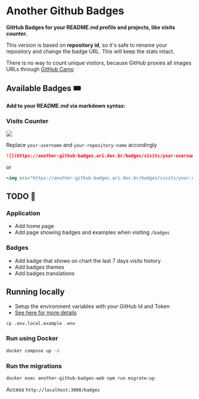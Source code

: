 # Another Github Badges
**GitHub Badges for your README.md profile and projects, like visits counter.**

This version is based on **repository id**, so it's safe to rename your repository and change the badge URL. This will keep the stats intact.

There is no way to count unique visitors, because GitHub proxies all images URLs through [GitHub Camo](https://github.blog/2010-11-13-sidejack-prevention-phase-3-ssl-proxied-assets/)

## Available Badges 🎟
**Add to your README.md via markdown syntax:**

### Visits Counter
![](https://another-github-badges.ari.dev.br/badges/visits/arielfavaro/another-github-badges)

Replace `your-username` and `your-repository-name` accordingly

```markdown
![](https://another-github-badges.ari.dev.br/badges/visits/your-username/your-repository-name)
```
or
```markdown
<img src="https://another-github-badges.ari.dev.br/badges/visits/your-username/your-repository-name" />
```

## TODO 📌
### Application
- Add home page
- Add page showing badges and examples when visiting `/badges`
### Badges
- Add badge that shows on chart the last 7 days visits history
- Add badges themes
- Add badges translations

## Running locally
- Setup the environment variables with your GitHub Id and Token
- [See here for more details](https://docs.github.com/en/authentication/keeping-your-account-and-data-secure/creating-a-personal-access-token)
```bash
cp .env.local.example .env
```

### Run using Docker
```bash
docker compose up -d
```
### Run the migrations
```bash
docker exec another-github-badges-web npm run migrate:up
```

Access `http://localhost:3000/badges`